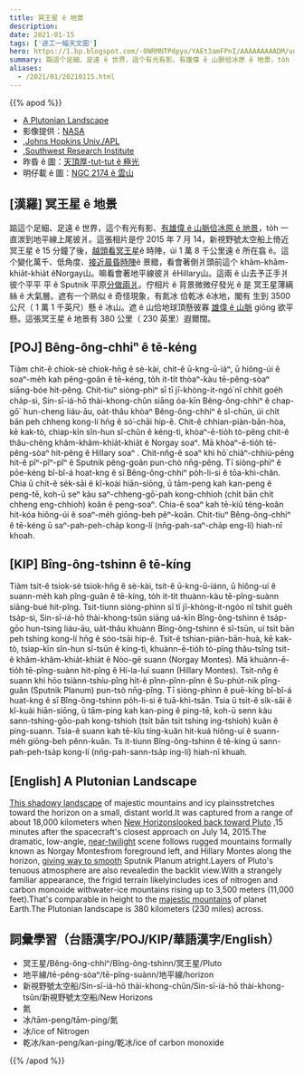 ```yaml
---
title: 冥王星 ê 地景
description:
date: 2021-01-15
tags: ['逐工一幅天文圖']
hero: https://1.bp.blogspot.com/-0NRMNTPdpyo/YAEt3amFPnI/AAAAAAAAADM/vd6jqldcJ4EFN40RSogCKhD9Zgtd5AWHgCLcBGAsYHQ/s1024/Pluto-Mountains-Plains9-17-15_1024.jpeg
summary: 踮這个足細、足遠 ê 世界，這个有光有影、有雄偉 ê 山脈佮冰原 ê 地景，to̍h 一直湠到地平線上尾彼爿。
aliases:
  - /2021/01/20210115.html
---
```


{{% apod %}}

- [A Plutonian Landscape](https://apod.nasa.gov/apod/ap210115.html)
- 影像提供：[NASA](http://www.nasa.gov/)
- ,[Johns Hopkins Univ./APL](http://www.jhuapl.edu/)
- ,[Southwest Research Institute](http://www.swri.edu/)
- 昨昏 ê 圖：[天頂厚-tut-tut ê 極光](https://apod-taigi.blogspot.com/2021/01/20210114.html)
- 明仔載 ê 圖：[NGC 2174 ê 雲山](https://apod-taigi.blogspot.com/2021/01/20210116.html)

## [漢羅] 冥王星 ê 地景

踮這个足細、足遠 ê 世界，這个有光有影、[有雄偉 ê 山脈佮冰原 ê 地景](https://photojournal.jpl.nasa.gov/catalog/PIA19947)，to̍h 一直湠到地平線上尾彼爿。這張相片是佇 2015 年 7 月 14，新視野號太空船上倚近冥王星 ê 15 分鐘了後，[越頭看冥王星](http://www.nasa.gov/feature/pluto-wows-in-spectacular-new-backlit-panorama)ê 時陣，úi 1 萬 8 千公里遠 ê 所在翕 ê。這个變化萬千、低角度、[接近晨昏時陣](https://apod.nasa.gov/apod/ap071227.html)ê 景緻，看會著倒爿頭前這个 khâm-khâm-khia̍t-khia̍t êNorgay山。嘛看會著地平線彼爿 êHillary山。這兩 ê 山去予正手爿彼个平平 平 ê Sputnik 平原[分做兩爿](https://apod.nasa.gov/apod/ap150718.html)。佇相片 ê 背景微微仔發光 ê 是 冥王星薄縭絲 ê 大氣層。遮有一个熟似 ê 奇怪現象，有氮冰 佮乾冰 ê冰地，閣有 生到 3500 公尺（ 1 萬 1 千英尺）懸 ê 冰山。遮 ê 山佮地球頂懸彼寡 [雄偉 ê 山脈](https://apod.nasa.gov/apod/ap140801.html) giōng 欲平懸。這張冥王星 ê 地景有 380 公里（ 230 英里）遐爾闊。

## [POJ] Bêng-ông-chhiⁿ ê tē-kéng

Tiàm chit-ê chiok-sè chiok-hn̄g ê sè-kài, chit-ê ū-kng-ū-iáⁿ, ū hiông-úi ê soaⁿ-me̍h kah pêng-goân ê tē-kéng, to̍h it-ti̍t thòaⁿ-kàu tē-pêng-sòaⁿ siāng-bóe hit-pêng. Chit-tiuⁿ siòng-phìⁿ sī tī jī-khòng-it-ngó͘ nî chhit goe̍h cha̍p-sì, Sin-sī-iá-hō thài-khong-chûn siāng óa-kīn Bêng-ông-chhiⁿ ê chap-gō͘  hun-cheng liáu-āu, oa̍t-thâu khòaⁿ Bêng-ông-chhiⁿ ê sî-chūn, úi chi̍t bān peh chheng kong-lí hn̄g ê só͘-chāi hip-ê. Chit-ê chhian-piàn-bān-hòa, kē kak-tò, chiap-kīn sîn-hun sî-chūn ê kéng-tì, khòaⁿ-ē-tio̍h tò-pêng chit-ê thâu-chêng khâm-khâm-khia̍t-khia̍t ê  Norgay  soaⁿ. Mā khòaⁿ-ē-tio̍h tē-pêng-sòaⁿ hit-pêng ê  Hillary  soaⁿ  . Chit-nn̂g-ê soaⁿ khì hō͘ chiàⁿ-chhiú-pêng hit-ê pîⁿ-pîⁿ-pîⁿ ê     Sputnik pêng-goân     pun-chò nn̄g-pêng.   Tī   siòng-phìⁿ ê pōe-kéng bî-bî-á hoat-kng ê sī   Bêng-ông-chhiⁿ po̍h-li-si ê tōa-khì-chân. Chia ū chi̍t-ê se̍k-sāi ê kî-koài hiān-siōng, ū tām-peng kah kan-peng ê peng-tē, koh-ū seⁿ kàu saⁿ-chheng-gō͘-pah kong-chhioh (chi̍t bān chi̍t chheng eng-chhioh) koân ê peng-soaⁿ. Chia-ê soaⁿ kah tē-kiû téng-koân hit-kóa hiông-úi ê soaⁿ-me̍h giōng-beh pêⁿ-koân. Chit-tiuⁿ Bêng-ông-chhiⁿ ê tē-kéng ū saⁿ-pah-peh-cha̍p kong-lí (nn̄g-pah-saⁿ-cha̍p eng-lí) hiah-nī khoah.

## [KIP] Bîng-ông-tshinn ê tē-kíng

Tiàm tsit-ê tsiok-sè tsiok-hn̄g ê sè-kài, tsit-ê ū-kng-ū-iánn, ū hiông-uí ê suann-me̍h kah pîng-guân ê tē-kíng, to̍h it-ti̍t thuànn-kàu tē-pîng-suànn siāng-bué hit-pîng. Tsit-tiunn siòng-phìnn sī tī jī-khòng-it-ngóo nî tshit gue̍h tsa̍p-sì, Sin-sī-iá-hō thài-khong-tsûn siāng uá-kīn Bîng-ông-tshinn ê tsa̍p-gōo hun-tsing liáu-āu, ua̍t-thâu khuànn Bîng-ông-tshinn ê sî-tsūn, uí tsi̍t bān peh tshing kong-lí hn̄g ê sóo-tsāi hip-ê. Tsit-ê tshian-piàn-bān-huà, kē kak-tò, tsiap-kīn sîn-hun sî-tsūn ê kíng-tì, khuànn-ē-tio̍h tò-pîng thâu-tsîng tsit-ê khâm-khâm-khia̍t-khia̍t ê Nòo-gē suann (Norgay Montes). Mā khuànn-ē-tio̍h tē-pîng-suànn hit-pîng ê Hí-la-luī suann (Hillary Montes). Tsit-nn̂g ê suann khì hōo tsiànn-tshíu-pîng hit-ê pînn-pînn-pînn ê Su-phút-nik pîng-guân (Sputnik Planum) pun-tsò nn̄g-pîng. Tī siòng-phìnn ê puē-kíng bî-bî-á huat-kng ê sī Bîng-ông-tshinn po̍h-li-si ê tuā-khì-tsân. Tsia ū tsi̍t-ê si̍k-sāi ê kî-kuài hiān-siōng, ū tām-ping kah kan-ping ê ping-tē, koh-ū senn kàu sann-tshing-gōo-pah kong-tshioh (tsi̍t bān tsi̍t tshing ing-tshioh) kuân ê ping-suann. Tsia-ê suann kah tē-kîu tíng-kuân hit-kuá hiông-uí ê suann-me̍h giōng-beh pênn-kuân.  Ts   it-tiunn    Bîng-ông-tshinn ê tē-kíng ū sann-pah-peh-tsa̍p kong-lí (nn̄g-pah-sann-tsa̍p ing-lí) hiah-nī khuah.

## [English] A Plutonian Landscape  

[This shadowy landscape](https://photojournal.jpl.nasa.gov/catalog/PIA19947) of majestic mountains and icy plainsstretches toward the horizon on a small, distant world.It was captured from a range of about 18,000 kilometers when [New Horizonslooked back toward Pluto](http://www.nasa.gov/feature/pluto-wows-in-spectacular-new-backlit-panorama) ,15 minutes after the spacecraft's closest approach on July 14, 2015.The dramatic, low-angle, [near-twilight](https://apod.nasa.gov/apod/ap071227.html) scene follows rugged mountains formally known as Norgay Montesfrom foreground left, and Hillary Montes along the horizon, [giving way to smooth](https://apod.nasa.gov/apod/ap150718.html) Sputnik Planum atright.Layers of Pluto's tenuous atmosphere are also revealedin the backlit view.With a strangely familiar appearance, the frigid terrain likelyincludes ices of nitrogen and carbon monoxide withwater-ice mountains rising up to 3,500 meters (11,000 feet).That's comparable in height to the [majestic mountains](https://apod.nasa.gov/apod/ap140801.html) of planet Earth.The Plutonian landscape is 380 kilometers (230 miles) across.

## 詞彙學習（台語漢字/POJ/KIP/華語漢字/English）

- 冥王星/Bêng-ông-chhiⁿ/Bîng-ông-tshinn/冥王星/Pluto
- 地平線/tē-pêng-sòaⁿ/tē-pîng-suànn/地平線/horizon
- 新視野號太空船/Sin-sī-iá-hō thài-khong-chûn/Sin-sī-iá-hō thài-khong-tsûn/新視野號太空船/New Horizons
- 氮
- 冰/tām-peng/tām-ping/氮
- 冰/ice of Nitrogen
- 乾冰/kan-peng/kan-ping/乾冰/ice of carbon monoxide

{{% /apod %}}
